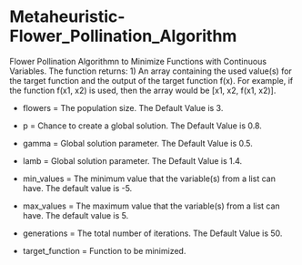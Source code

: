# Metaheuristic-Flower_Pollination_Algorithm
Flower Pollination Algorithmn to Minimize Functions with Continuous Variables. The function returns: 1) An array containing the used value(s) for the target function and the output of the target function f(x). For example, if the function f(x1, x2) is used, then the array would be [x1, x2, f(x1, x2)].  

* flowers = The population size. The Default Value is 3.

* p = Chance to create a global solution. The Default Value is 0.8.

* gamma = Global solution parameter. The Default Value is 0.5.

* lamb = Global solution parameter. The Default Value is 1.4.

* min_values = The minimum value that the variable(s) from a list can have. The default value is -5.

* max_values = The maximum value that the variable(s) from a list can have. The default value is  5.

* generations = The total number of iterations. The Default Value is 50.

* target_function = Function to be minimized.

